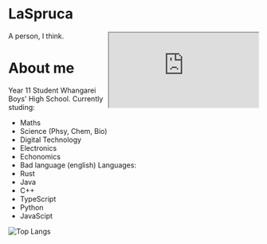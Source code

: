 # LaSpruca
<iframe src="https://github-readme-stats.vercel.app/api?username=laspruca&show_icons=true" title="GitHub Stats" style="float: right;"></iframe>


A person, I think.

# About me
Year 11 Student Whangarei Boys' High School.
Currently studing:
- Maths
- Science (Phsy, Chem, Bio)
- Digital Technology
- Electronics
- Echonomics
- Bad language (english)
Languages:
- Rust
- Java
- C++
- TypeScript
- Python
- JavaScipt


![Top Langs](https://github-readme-stats.vercel.app/api/top-langs/?username=laspruca&langs_count=8)
